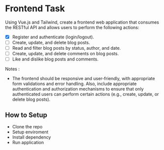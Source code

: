 # Frontend Task

Using Vue.js and Tailwind, create a frontend web application that consumes the
RESTful API and allows users to perform the following actions:
- [x] Register and authenticate (login/logout).
- [ ] Create, update, and delete blog posts.
- [ ] Read and filter blog posts by status, author, and date.
- [ ] Create, update, and delete comments on blog posts.
- [ ] Like and dislike blog posts and comments.

Notes : 
- The frontend should be responsive and user-friendly, with appropriate form
validations and error handling. Also, include appropriate authentication and
authorization mechanisms to ensure that only authenticated users can perform
certain actions (e.g., create, update, or delete blog posts).

## How to Setup

- Clone the repo
- Setup enviroment
- Install dependency
- Run application